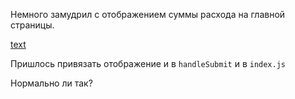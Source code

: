 Немного замудрил с отображением суммы расхода на главной страницы.

[text](../../4/lib/expensesDomApi.js)

Пришлось привязать отображение и в `handleSubmit` и в `index.js`

Нормально ли так?